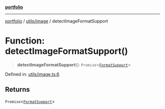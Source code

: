 [**portfolio**](../../../README.md)

***

[portfolio](../../../modules.md) / [utils/image](../README.md) / detectImageFormatSupport

# Function: detectImageFormatSupport()

> **detectImageFormatSupport**(): `Promise`\<[`FormatSupport`](../interfaces/FormatSupport.md)\>

Defined in: [utils/image.ts:6](https://github.com/tnorlund/Portfolio/blob/8fd0cba669905e6a3e76c1c54eda1f1fcfc392c1/portfolio/utils/image.ts#L6)

## Returns

`Promise`\<[`FormatSupport`](../interfaces/FormatSupport.md)\>
